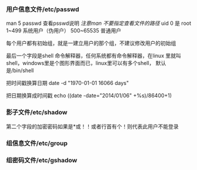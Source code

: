 ### 用户信息文件/etc/passwd
man 5 passwd 查看psswd说明 *注意man 不要指定查看文件的路径*
uid 0 是 root
1~499 系统用户（伪用户）
500~65535 普通用户

每个用户都有初始组，就是一建立用户的那个组，不建议修改用户的初始组

最后一个字段是shell 命令解释器，任何系统都有命令解释器，在linux
里就叫shell，windows里是个图形界面而已，linux里可以有多个shell，
默认是/bin/shell

把时间戳换算日期 date -d "1970-01-01 16066 days"

把日期换算成时间戳 echo $(($date -date="2014/01/06" +%s)/86400+1)

### 影子文件/etc/shadow

第二个字段的加密密码如果是*或！！或者行首有个！则代表此用户不能登录

### 组信息文件/etc/group

### 组密码文件/etc/gshadow